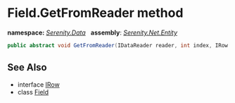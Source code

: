 # Field.GetFromReader method
**namespace:** *[Serenity.Data](../../README.md#serenity.data-namespace)*   **assembly**: *[Serenity.Net.Entity](../../README.md)*

```csharp
public abstract void GetFromReader(IDataReader reader, int index, IRow row)
```

## See Also

* interface [IRow](../IRow.md)
* class [Field](../Field.md)